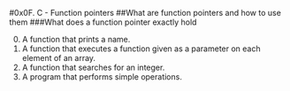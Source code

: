 #0x0F. C - Function pointers
##What are function pointers and how to use them
###What does a function pointer exactly hold

0. A function that prints a name.
1. A function that executes a function given as a parameter on each element of an array.
2. A function that searches for an integer.
3. A program that performs simple operations.
